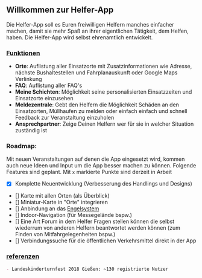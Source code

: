 ## Willkommen zur Helfer-App
Die Helfer-App soll es Euren freiwilligen Helfern manches einfacher machen, damit sie mehr Spaß an ihrer eigentlichen Tätigkeit, dem Helfen, haben. Die Helfer-App wird selbst ehrenamtlich entwickelt.



### [Funktionen](#funktionen)

* **Orte**: Auflistung aller Einsatzorte mit Zusatzinformationen wie Adresse, nächste Bushaltestellen und Fahrplanauskunft oder Google Maps Verlinkung
* **FAQ**:  Auflistung aller FAQ's
* **Meine Schichten**: Möglichkeit seine personalisierten Einsatzzeiten und Einsatzorte einzusehen
* **Meldezentrale**: Gebt den Helfern die Möglichkeit Schäden an den Einsatzorten, Müllhaufen zu melden oder einfach einfach und schnell Feedback zur Veranstaltung einzuholen
* **Ansprechpartner**: Zeige Deinen Helfern wer für sie in welcher Situation zuständig ist

### Roadmap:

Mit neuen Veranstaltungen auf denen die App eingesetzt wird, kommen auch neue Ideen und Input um die App besser machen zu können.
Folgende Features sind geplant. Mit ````x```` markierte Punkte sind derzeit in Arbeit 

- [x] Komplette Neuentwicklung (Verbesserung des Handlings und Designs)
- [] Karte mit allen Orten (als Überblick)
- [] Miniatur-Karte in "Orte" integrieren
- [] Anbindung an das [Engelsystem](https://engelsystem.de)
- [] Indoor-Navigation (für Messegelände bspw.)
- [] Eine Art Forum in dem Helfer Fragen stellen können die selbst wiederrum von anderen Helfern beantwortet werden können (zum Finden von Mitfahrgelegenheiten bspw.) 
- [] Verbindungssuche für die öffentlichen Verkehrsmittel direkt in der App

### [referenzen](#referenzen)

```markdown
- Landeskinderturnfest 2018 Gießen: ~130 registrierte Nutzer
```
